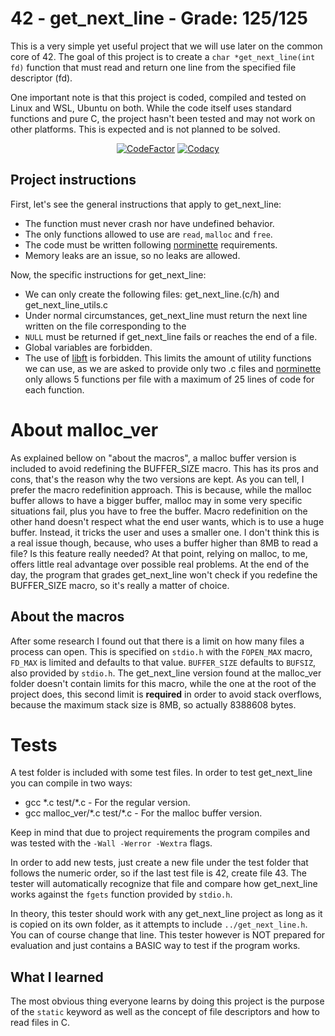 # 42 - get_next_line - Grade: 125/125

This is a very simple yet useful project that we will use later on the
common core of 42. The goal of this project is to create a
`char *get_next_line(int fd)` function that must read and return one line
from the specified file descriptor (fd).

One important note is that this project is coded, compiled and tested on
Linux and WSL, Ubuntu on both. While the code itself uses standard functions
and pure C, the project hasn't been tested and may not work on other platforms.
This is expected and is not planned to be solved.

<div align=center>
<a href="https://www.codefactor.io/repository/github/xdec0de/42get_next_line"><img src="https://www.codefactor.io/repository/github/xdec0de/42get_next_line/badge" alt="CodeFactor"/></a>
<a href="https://app.codacy.com/gh/xDec0de/42get_next_line"><img src="https://app.codacy.com/project/badge/Grade/10f45c9430f540c2aca9ec4f0df218ff" alt="Codacy"/></a>
</div>

## Project instructions

First, let's see the general instructions that apply to get_next_line:
-   The function must never crash nor have undefined behavior.
-   The only functions allowed to use are `read`, `malloc` and `free`.
-   The code must be written following
[norminette](https://github.com/42School/norminette) requirements.
-   Memory leaks are an issue, so no leaks are allowed.

Now, the specific instructions for get_next_line:
-   We can only create the following files: get_next_line.(c/h) and
get_next_line_utils.c
-   Under normal circumstances, get_next_line must return the next
line written on the file corresponding to the
-   `NULL` must be returned if get_next_line fails or reaches the
end of a file.
-   Global variables are forbidden.
-   The use of [libft](https://github.com/xDec0de/42libft) is forbidden.
This limits the amount of utility functions we can use, as we are asked
to provide only two .c files and
[norminette](https://github.com/42School/norminette) only allows 5 functions
per file with a maximum of 25 lines of code for each function.

# About malloc_ver

As explained bellow on "about the macros", a malloc buffer version is
included to avoid redefining the BUFFER_SIZE macro. This has its pros and
cons, that's the reason why the two versions are kept. As you can tell, I
prefer the macro redefinition approach. This is because, while the malloc
buffer allows to have a bigger buffer, malloc may in some very specific
situations fail, plus you have to free the buffer. Macro redefinition on
the other hand doesn't respect what the end user wants, which is to use
a huge buffer. Instead, it tricks the user and uses a smaller one. I don't
think this is a real issue though, because, who uses a buffer higher than
8MB to read a file? Is this feature really needed? At that point, relying
on malloc, to me, offers little real advantage over possible real problems.
At the end of the day, the program that grades get_next_line won't check if
you redefine the BUFFER_SIZE macro, so it's really a matter of choice.

## About the macros

After some research I found out that there is a limit on how many files a
process can open. This is specified on `stdio.h` with the `FOPEN_MAX` macro,
`FD_MAX` is limited and defaults to that value. `BUFFER_SIZE` defaults to
`BUFSIZ`, also provided by `stdio.h`. The get_next_line version found at the
malloc_ver folder doesn't contain limits for this macro, while the one at the
root of the project does, this second limit is **required** in order to avoid
stack overflows, because the maximum stack size is 8MB, so actually 8388608
bytes.

# Tests

A test folder is included with some test files. In order to test get_next_line
you can compile in two ways:
- gcc <flags> \*.c test/\*.c - For the regular version.
- gcc <flags> malloc_ver/\*.c test/\*.c - For the malloc buffer version.

Keep in mind that due to project requirements the program compiles and was
tested with the `-Wall -Werror -Wextra` flags.

In order to add new tests, just create a new file under the test folder that
follows the numeric order, so if the last test file is 42, create file 43.
The tester will automatically recognize that file and compare how get_next_line
works against the `fgets` function provided by `stdio.h`.

In theory, this tester should work with any get_next_line project as long as
it is copied on its own folder, as it attempts to include `../get_next_line.h`.
You can of course change that line. This tester however is NOT prepared for
evaluation and just contains a BASIC way to test if the program works.

## What I learned

The most obvious thing everyone learns by doing this project is the purpose of
the `static` keyword as well as the concept of file descriptors and how to
read files in C.

